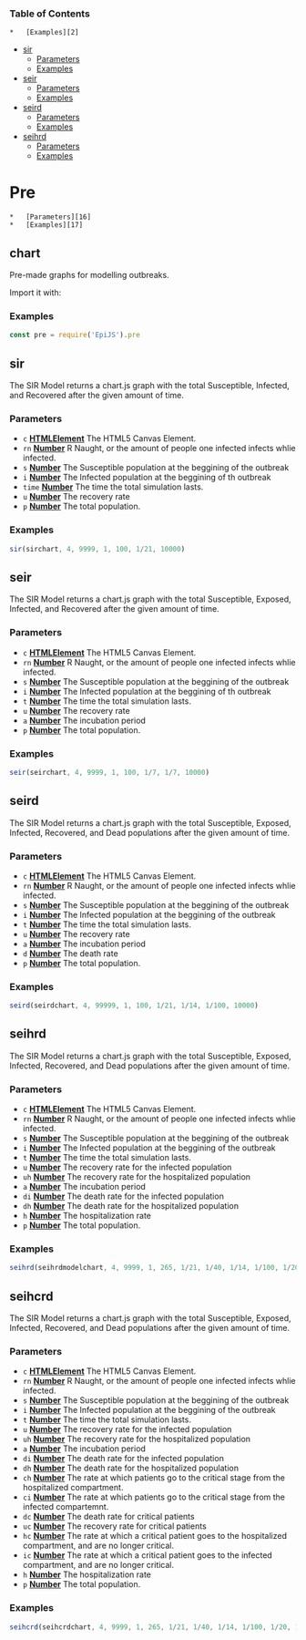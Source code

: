 <!-- Generated by documentation.js. Update this documentation by updating the source code. -->

### Table of Contents

    *   [Examples][2]
*   [sir][3]
    *   [Parameters][4]
    *   [Examples][5]
*   [seir][6]
    *   [Parameters][7]
    *   [Examples][8]
*   [seird][9]
    *   [Parameters][10]
    *   [Examples][11]
*   [seihrd][12]
    *   [Parameters][13]
    *   [Examples][14]
# Pre
    *   [Parameters][16]
    *   [Examples][17]

## chart

Pre-made graphs for modelling outbreaks.

Import it with:

### Examples

```javascript
const pre = require('EpiJS').pre
```

## sir

The SIR Model returns a chart.js graph with the total Susceptible, Infected, and Recovered after the given amount of time.

### Parameters

*   `c` **[HTMLElement][18]** The HTML5 Canvas Element.
*   `rn` **[Number][19]** R Naught, or the amount of people one infected infects whlie infected.
*   `s` **[Number][19]** The Susceptible population at the beggining of the outbreak
*   `i` **[Number][19]** The Infected population at the beggining of th outbreak
*   `time` **[Number][19]** The time the total simulation lasts.
*   `u` **[Number][19]** The recovery rate
*   `p` **[Number][19]** The total population.

### Examples

```javascript
sir(sirchart, 4, 9999, 1, 100, 1/21, 10000)
```

## seir

The SIR Model returns a chart.js graph with the total Susceptible, Exposed, Infected, and Recovered after the given amount of time.

### Parameters

*   `c` **[HTMLElement][18]** The HTML5 Canvas Element.
*   `rn` **[Number][19]** R Naught, or the amount of people one infected infects whlie infected.
*   `s` **[Number][19]** The Susceptible population at the beggining of the outbreak
*   `i` **[Number][19]** The Infected population at the beggining of th outbreak
*   `t` **[Number][19]** The time the total simulation lasts.
*   `u` **[Number][19]** The recovery rate
*   `a` **[Number][19]** The incubation period
*   `p` **[Number][19]** The total population.

### Examples

```javascript
seir(seirchart, 4, 9999, 1, 100, 1/7, 1/7, 10000)
```

## seird

The SIR Model returns a chart.js graph with the total Susceptible, Exposed, Infected, Recovered, and Dead populations after the given amount of time.

### Parameters

*   `c` **[HTMLElement][18]** The HTML5 Canvas Element.
*   `rn` **[Number][19]** R Naught, or the amount of people one infected infects whlie infected.
*   `s` **[Number][19]** The Susceptible population at the beggining of the outbreak
*   `i` **[Number][19]** The Infected population at the beggining of the outbreak
*   `t` **[Number][19]** The time the total simulation lasts.
*   `u` **[Number][19]** The recovery rate
*   `a` **[Number][19]** The incubation period
*   `d` **[Number][19]** The death rate
*   `p` **[Number][19]** The total population.

### Examples

```javascript
seird(seirdchart, 4, 99999, 1, 100, 1/21, 1/14, 1/100, 10000)
```

## seihrd

The SIR Model returns a chart.js graph with the total Susceptible, Exposed, Infected, Recovered, and Dead populations after the given amount of time.

### Parameters

*   `c` **[HTMLElement][18]** The HTML5 Canvas Element.
*   `rn` **[Number][19]** R Naught, or the amount of people one infected infects whlie infected.
*   `s` **[Number][19]** The Susceptible population at the beggining of the outbreak
*   `i` **[Number][19]** The Infected population at the beggining of the outbreak
*   `t` **[Number][19]** The time the total simulation lasts.
*   `u` **[Number][19]** The recovery rate for the infected population
*   `uh` **[Number][19]** The recovery rate for the hospitalized population
*   `a` **[Number][19]** The incubation period
*   `di` **[Number][19]** The death rate for the infected population
*   `dh` **[Number][19]** The death rate for the hospitalized population
*   `h` **[Number][19]** The hospitalization rate
*   `p` **[Number][19]** The total population.

### Examples

```javascript
seihrd(seihrdmodelchart, 4, 9999, 1, 265, 1/21, 1/40, 1/14, 1/100, 1/20, 1/30, 10000)
```

## seihcrd

The SIR Model returns a chart.js graph with the total Susceptible, Exposed, Infected, Recovered, and Dead populations after the given amount of time.

### Parameters

*   `c` **[HTMLElement][18]** The HTML5 Canvas Element.
*   `rn` **[Number][19]** R Naught, or the amount of people one infected infects whlie infected.
*   `s` **[Number][19]** The Susceptible population at the beggining of the outbreak
*   `i` **[Number][19]** The Infected population at the beggining of the outbreak
*   `t` **[Number][19]** The time the total simulation lasts.
*   `u` **[Number][19]** The recovery rate for the infected population
*   `uh` **[Number][19]** The recovery rate for the hospitalized population
*   `a` **[Number][19]** The incubation period
*   `di` **[Number][19]** The death rate for the infected population
*   `dh` **[Number][19]** The death rate for the hospitalized population
*   `ch` **[Number][19]** The rate at which patients go to the critical stage from the hospitalized compartment.
*   `ci` **[Number][19]** The rate at which patients go to the critical stage from the infected compartemnt.
*   `dc` **[Number][19]** The death rate for critical patients
*   `uc` **[Number][19]** The recovery rate for critical patients
*   `hc` **[Number][19]** The rate at which a critical patient goes to the hospitalized compartment, and are no longer critical.
*   `ic` **[Number][19]** The rate at which a critical patient goes to the infected compartment, and are no longer critical.
*   `h` **[Number][19]** The hospitalization rate
*   `p` **[Number][19]** The total population.

### Examples

```javascript
seihcrd(seihcrdchart, 4, 9999, 1, 265, 1/21, 1/40, 1/14, 1/100, 1/20, 1/10, 1/40, 2/5, 1/5, 1/5, 1/5, 1/30, 10000)
```

[1]: #chart

[2]: #examples

[3]: #sir

[4]: #parameters

[5]: #examples-1

[6]: #seir

[7]: #parameters-1

[8]: #examples-2

[9]: #seird

[10]: #parameters-2

[11]: #examples-3

[12]: #seihrd

[13]: #parameters-3

[14]: #examples-4

[15]: #seihcrd

[16]: #parameters-4

[17]: #examples-5

[18]: https://developer.mozilla.org/docs/Web/HTML/Element

[19]: https://developer.mozilla.org/docs/Web/JavaScript/Reference/Global_Objects/Number
